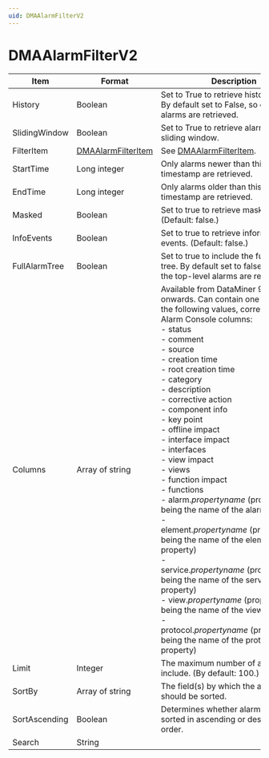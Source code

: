 ```yaml
---
uid: DMAAlarmFilterV2
---
```


# DMAAlarmFilterV2

| Item | Format | Description |
|--|--|--|
| History | Boolean | Set to True to retrieve history alarms. By default set to False, so only active alarms are retrieved. |
| SlidingWindow | Boolean | Set to True to retrieve alarms in a sliding window. |
| FilterItem |  [DMAAlarmFilterItem](xref:DMAAlarmFilterItem) | See [DMAAlarmFilterItem](xref:DMAAlarmFilterItem). |
| StartTime | Long integer | Only alarms newer than this UTC timestamp are retrieved. |
| EndTime | Long integer | Only alarms older than this UTC timestamp are retrieved. |
| Masked | Boolean | Set to true to retrieve masked alarms. (Default: false.) |
| InfoEvents | Boolean | Set to true to retrieve information events. (Default: false.) |
| FullAlarmTree | Boolean | Set to true to include the full alarm tree. By default set to false, so only the top-level alarms are retrieved. |
| Columns | Array of string | Available from DataMiner 9.5.7 onwards. Can contain one or more of the following values, corresponding to Alarm Console columns: <br> -  status<br> -  comment<br> -  source<br> -  creation time<br> -  root creation time<br> -  category<br> -  description<br> -  corrective action<br> -  component info<br> -  key point<br> -  offline impact<br> -  interface impact<br> -  interfaces<br> -  view impact<br> -  views<br> -  function impact<br> -  functions<br> -  alarm.*propertyname* (propertyname being the name of the alarm property)<br> -  element.*propertyname* (propertyname being the name of the element property)<br> -  service.*propertyname* (propertyname being the name of the service property)<br> -  view.*propertyname* (propertyname being the name of the view property)<br> -  protocol.*propertyname* (propertyname being the name of the protocol property) |
| Limit | Integer | The maximum number of alarms to include. (By default: 100.) |
| SortBy | Array of string | The field(s) by which the alarms should be sorted. |
| SortAscending | Boolean | Determines whether alarms should be sorted in ascending or descending order. |
| Search | String |  |

